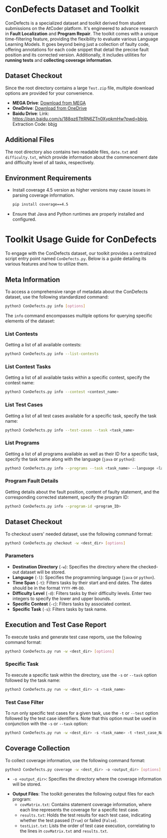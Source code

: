 # ConDefects Dataset and Toolkit

ConDefects is a specialized dataset and toolkit derived from student submissions on the AtCoder platform. It's engineered to advance research in **Fault Localization** and **Program Repair**. The toolkit comes with a unique time-filtering feature, providing the flexibility to evaluate various Language Learning Models. It goes beyond being just a collection of faulty code, offering annotations for each code snippet that detail the precise fault position and its corrected version. Additionally, it includes utilities for **running tests** and **collecting coverage information**.


## Dataset Checkout
Since the root directory contains a large `Test.zip` file, multiple download options are provided for your convenience.
- **MEGA Drive**: [Download from MEGA](https://mega.nz/file/qnohWRhY#L7qgO7C3qqsXyQqJzLuPUJy06dEmnff9J1nUGYNPAHQ)
- **OneDrive**: [Download from OneDrive](https://1drv.ms/u/s!Auo_FVX2RDMxn5MJgml8-0clWIMQSw?e=1gfISm)
- **Baidu Drive**: Link: https://pan.baidu.com/s/188qz6TttRN6ZTn0XypkmHw?pwd=bbjg, Extraction Code: bbjg

## Additional Files
The root directory also contains two readable files, `date.txt` and `difficulty.txt`, which provide information about the commencement date and difficulty level of all tasks, respectively.

## Environment Requirements
- Install coverage 4.5 version as higher versions may cause issues in parsing coverage information.
  ```bash
  pip install coverage==4.5
- Ensure that Java and Python runtimes are properly installed and configured.

# Toolkit Usage Guide for ConDefects

To engage with the ConDefects dataset, our toolkit provides a centralized script entry point named `ConDefects.py`. Below is a guide detailing its various features and how to utilize them.

## Meta Information

To access a comprehensive range of metadata about the ConDefects dataset, use the following standardized command:

```bash
python3 ConDefects.py info [options]
```

The `info` command encompasses multiple options for querying specific elements of the dataset:

### List Contests

Getting a list of all available contests:

```bash
python3 ConDefects.py info --list-contests
```

### List Contest Tasks

Getting a list of all available tasks within a specific contest, specify the contest name:

```bash
python3 ConDefects.py info --contest <contest_name>
```

### List Test Cases

Getting a list of all test cases available for a specific task, specify the task name:

```bash
python3 ConDefects.py info --test-cases --task <task_name>
```

### List Programs

Getting a list of all programs available as well as their ID for a specific task, specify the task name along with the language (`java` or `python`):

```bash
python3 ConDefects.py info --programs --task <task_name> --language <language>
```

### Program Fault Details

Getting details about the fault position, content of faulty statement, and the corresponding corrected statement, specify the program ID:

```bash
python3 ConDefects.py info --program-id <program_ID>
```

## Dataset Checkout

To checkout users' needed dataset, use the following command format:

```bash
python3 ConDefects.py checkout -w <dest_dir> [options]
```

### Parameters

* **Destination Directory** (`-w`): Specifies the directory where the checked-out dataset will be stored.
* **Language** (`-l`): Specifies the programming language (`java` or `python`).
* **Time Span** (`-t`): Filters tasks by their start and end dates. The dates should be in the format `YYYY-MM-DD`.
* **Difficulty Level** (`-d`): Filters tasks by their difficulty levels. Enter two integers to specify the lower and upper bounds.
* **Specific Contest** (`-c`): Filters tasks by associated contest.
* **Specific Task** (`-s`): Filters tasks by task name.

## Execution and Test Case Report

To execute tasks and generate test case reports, use the following command format:

```bash
python3 ConDefects.py run -w <dest_dir> [options]
```

### Specific Task

To execute a specific task within the directory, use the `-s` or `--task` option followed by the task name:

```bash
python3 ConDefects.py run -w <dest_dir> -s <task_name>
```

### Test Case Filter

To run only specific test cases for a given task, use the `-t` or `--test` option followed by the test case identifiers. Note that this option must be used in conjunction with the `-s` or `--task` option:

```bash
python3 ConDefects.py run -w <dest_dir> -s <task_name> -t <test_case_Name1> [<test_case_name2> ...]
```

## Coverage Collection

To collect coverage information, use the following command format:

```bash
python3 ConDefects.py coverage -w <dest_dir> -o <output_dir> [options]
```

* `-o <output_dir>`: Specifies the directory where the coverage information will be stored.

- **Output Files**: The toolkit generates the following output files for each program:
  - `covMatrix.txt`: Contains statement coverage information, where each line represents the coverage for a specific test case.
  - `results.txt`: Holds the test results for each test case, indicating whether the test passed (`True`) or failed (`False`).
  - `testList.txt`: Lists the order of test case execution, correlating to the lines in `covMatrix.txt` and `results.txt`.
